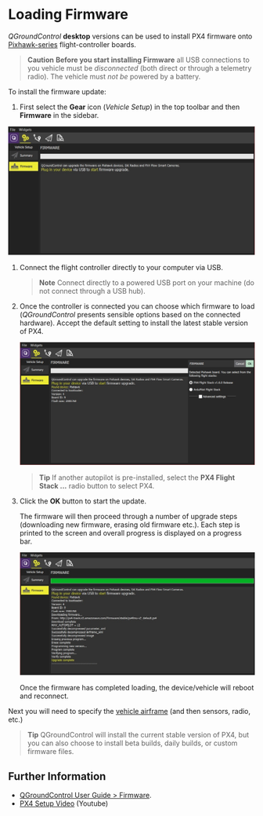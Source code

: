 # Loading Firmware

*QGroundControl* **desktop** versions can be used to install PX4 firmware onto [Pixhawk-series](../getting_started/flight_controller_selection.md) flight-controller boards. 

> **Caution** **Before you start installing Firmware** all USB connections to you vehicle must be *disconnected* (both direct or through a telemetry radio). The vehicle must *not be* powered by a battery.


To install the firmware update:

1. First select the **Gear** icon (*Vehicle Setup*) in the top toolbar and then **Firmware** in the sidebar. 

  ![](../../images/qgc/setup/firmware_disconnected.jpg)

1. Connect the flight controller directly to your computer via USB. 

   > **Note** Connect directly to a powered USB port on your machine (do not connect through a USB hub).

1. Once the controller is connected you can choose which firmware to load (*QGroundControl* presents sensible options based on the connected hardware). Accept the default setting to install the latest stable version of PX4.
   
   ![](../../images/qgc/setup/firmware_connected_default_px4.jpg)
   
   > **Tip** If another autopilot is pre-installed, select the **PX4 Flight Stack ...** radio button to select PX4.

1. Click the **OK** button to start the update.

   The firmware will then proceed through a number of upgrade steps (downloading new firmware, erasing old firmware etc.). Each step is printed to the screen and overall progress is displayed on a progress bar.
   
   ![](../../images/qgc/setup/firmware_upgrade_complete.jpg)
   
   Once the firmware has completed loading, the device/vehicle will reboot and reconnect.

Next you will need to specify the [vehicle airframe](../config/airframe.md) (and then sensors, radio, etc.)


> **Tip** QGroundControl will install the current stable version of PX4, but you can also choose to install beta builds, daily builds, or custom firmware files. 


## Further Information

* [QGroundControl User Guide > Firmware](https://docs.qgroundcontrol.com/en/SetupView/Firmware.html).
* [PX4 Setup Video](https://youtu.be/91VGmdSlbo4) (Youtube)

